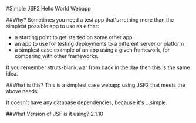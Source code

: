 #Simple JSF2 Hello World Webapp

##Why?
Sometimes you need a test app that's nothing more than the simplest 
possible app to use as either:

* a starting point to get started on some other app
* an app to use for testing deployments to a different server or platform
* a simplest case example of an app using a given framework, for comparing with 
other frameworks.

If you remember struts-blank.war from back in the day then this is the same idea.

##What is this?
This is a simplest case webapp using JSF2 that meets the above needs.

It doesn't have any database dependencies, because it's ...simple.

##What Version of JSF is it using?
2.1.10
